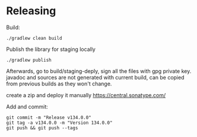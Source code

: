 # Releasing

Build:

    ./gradlew clean build

Publish the library for staging locally

    ./gradlew publish

Afterwards, go to build/staging-deply, sign all the files with gpg private key. javadoc and sources are not generated with current build, can be copied from previous builds as they won't change. 

create a zip and deploy it manually https://central.sonatype.com/

Add and commit:

    git commit -m "Release v134.0.0"
    git tag -a v134.0.0 -m "Version 134.0.0"
    git push && git push --tags
